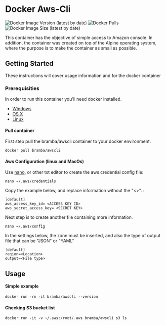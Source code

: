 # Docker Aws-Cli
![Docker Image Version (latest by date)](https://img.shields.io/docker/v/bramba/awscli?color=green&logo=docker)
![Docker Pulls](https://img.shields.io/docker/pulls/bramba/awscli?color=green&logo=docker)
![Docker Image Size (latest by date)](https://img.shields.io/docker/image-size/bramba/awscli?color=gren&logo=docker)


  This container has the objective of simple access to Amazon console. In addition, 
the container was created on top of the Alpine operating system, where the purpose is to 
make the container as small as possible.

## Getting Started

These instructions will cover usage information and for the docker container 

### Prerequisities


In order to run this container you'll need docker installed.

* [Windows](https://docs.docker.com/windows/started)
* [OS X](https://docs.docker.com/mac/started/)
* [Linux](https://docs.docker.com/linux/started/)


#### Pull container

First step pull the bramba/awscli container to your docker environment.

```
docker pull bramba/awscli
```

#### Aws Configuration (linux and MacOs)
Use [nano](https://nano-editor.org/), or other txt editor to create the aws credential config file:
```
nano ~/.aws/credentials
```
Copy the example below, and replace information without the "<>". :

```
[default]
aws_access_key_id= <ACCESS KEY ID>
aws_secret_access_key= <SECRET KEY>
```

Next step is to create another file containing more information.
```
nano ~/.aws/config
```

In the settings below, the zone must be inserted, and also the type of output file that can be "JSON" or "YAML"
```
[default]
region=<Location>
output=<File type>
```
## Usage

#### Simple example

```shell
docker run -rm -it bramba/awscli --version
```

#### Checking S3 bucket list
```shell
docker run -it -v ~/.aws:/root/.aws bramba/awscli s3 ls
```

